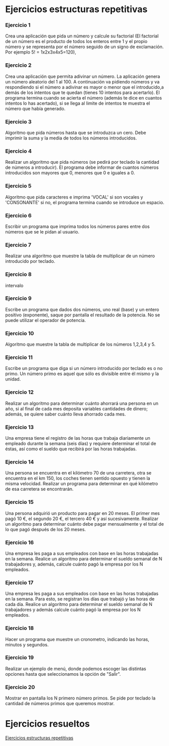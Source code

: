 # Ejercicios estructuras repetitivas

### Ejercicio 1

Crea una aplicación que pida un número y calcule su factorial (El factorial de un número es el producto de todos los enteros entre 1 y el propio número y se representa por el número seguido de un signo de exclamación. Por ejemplo 5! = 1x2x3x4x5=120),

### Ejercicio 2

Crea una aplicación que permita adivinar un número. La aplicación genera un número aleatorio del 1 al 100. A continuación va pidiendo números y va respondiendo si el número a adivinar es mayor o menor que el introducido,a demás de los intentos que te quedan (tienes 10 intentos para acertarlo). El programa termina cuando se acierta el número (además te dice en cuantos intentos lo has acertado), si se llega al limite de intentos te muestra el número que había generado. 

### Ejercicio 3

Algoritmo que pida números hasta que se introduzca un cero. Debe imprimir la suma y la media de todos los números introducidos.

### Ejercicio 4

Realizar un algoritmo que pida números (se pedirá por teclado la cantidad de números a introducir). El programa debe informar de cuantos números introducidos son mayores que 0, menores que 0 e iguales a 0.

### Ejercicio 5

Algoritmo que pida caracteres e imprima 'VOCAL' si son vocales y 'CONSONANTE' si no, el programa termina cuando se introduce un espacio.

### Ejercicio 6

Escribir un programa que imprima todos los números pares entre dos números que se le pidan al usuario.

### Ejercicio 7

Realizar una algoritmo que muestre la tabla de multiplicar de un número introducido por teclado.

### Ejercicio 8

intervalo

### Ejercicio 9

Escribe un programa que dados dos números, uno real (base) y un entero positivo (exponente), saque por pantalla el resultado de la potencia. No se puede utilizar el operador de potencia.

### Ejercicio 10

Algoritmo que muestre la tabla de multiplicar de los números 1,2,3,4 y 5.

### Ejercicio 11

Escribe un programa que diga si un número introducido por teclado es o no primo. Un número primo es aquel que sólo es divisible entre él mismo y la unidad.

### Ejercicio 12

Realizar un algoritmo para determinar cuánto ahorrará una persona en un año, si al final de cada mes deposita variables cantidades de dinero; además, se quiere saber cuánto lleva ahorrado cada mes. 

### Ejercicio 13

Una empresa tiene el registro de las horas que trabaja diariamente un empleado durante la semana (seis días) y requiere determinar el total de éstas, así como el sueldo que recibirá por las horas trabajadas. 

### Ejercicio 14

Una persona se encuentra en el kilómetro 70 de una carretera, otra se encuentra en el km 150, los coches tienen sentido opuesto y tienen la misma velocidad. Realizar un programa para determinar en qué kilómetro de esa carretera se encontrarán.

### Ejercicio 15

Una persona adquirió un producto para pagar en 20 meses. El primer mes pagó 10 €, el segundo 20 €, el tercero 40 € y así sucesivamente. Realizar un algoritmo para determinar cuánto debe pagar mensualmente y el total de 
lo que pagó después de los 20 meses.

### Ejercicio 16

Una empresa les paga a sus empleados con base en las horas trabajadas en la semana. Realice un algoritmo para determinar el sueldo semanal de N trabajadores y, además, calcule cuánto pagó la empresa por los N empleados. 

### Ejercicio 17

Una empresa les paga a sus empleados con base en las horas trabajadas en la semana. Para esto, se registran los días que trabajó y las horas de cada día. Realice un algoritmo para determinar el sueldo semanal de N trabajadores y además calcule cuánto pagó la empresa por los N empleados.

### Ejercicio 18

Hacer un programa que muestre un cronometro, indicando las horas, minutos y segundos.


### Ejercicio 19

Realizar un ejemplo de menú, donde podemos escoger las distintas opciones hasta que seleccionamos la opción de "Salir".

### Ejercicio 20

Mostrar en pantalla los N primero número primos. Se pide por teclado la cantidad de números primos que queremos mostrar.


# Ejercicios resueltos

[Ejercicios estructuras repetitivas](../../ejercicios/repetitivas)